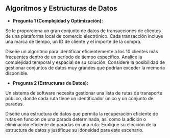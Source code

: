 ## Algoritmos y Estructuras de Datos
* **Pregunta 1 (Complejidad y Optimización):**

Se le proporciona un gran conjunto de datos de transacciones de clientes de una plataforma local de comercio electrónico. Cada transacción incluye una marca de tiempo, un ID de cliente y el importe de la compra.

Diseñe un algoritmo para identificar eficientemente a los 10 clientes más frecuentes dentro de un período de tiempo específico. Analice la complejidad temporal y espacial de su solución. Considere la posibilidad de gestionar conjuntos de datos muy grandes que podrían exceder la memoria disponible.

* **Pregunta 2 (Estructuras de Datos):**

Un sistema de software necesita gestionar una lista de rutas de transporte público, donde cada ruta tiene un identificador único y un conjunto de paradas.

Diseñe una estructura de datos que permita la recuperación eficiente de rutas en función de una parada determinada, así como la adición o eliminación eficiente de paradas en una ruta. Explique su elección de la estructura de datos y justifique su idoneidad para este escenario.
